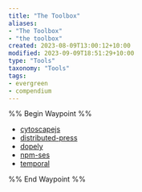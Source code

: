 ```yaml
---
title: "The Toolbox"
aliases:
- "The Toolbox"
- "the toolbox"
created: 2023-08-09T13:00:12+10:00
modified: 2023-09-09T18:51:29+10:00
type: "Tools"
taxonomy: "Tools"
tags:
- evergreen
- compendium
---
```


%% Begin Waypoint %%

- [cytoscapejs](./the-toolbox/cytoscapejs.md)
- [distributed-press](./the-toolbox/distributed-press.md)
- [dopely](./the-toolbox/dopely.md)
- [npm-ses](./the-toolbox/npm-ses.md)
- [temporal](./the-toolbox/temporal.md)

%% End Waypoint %%